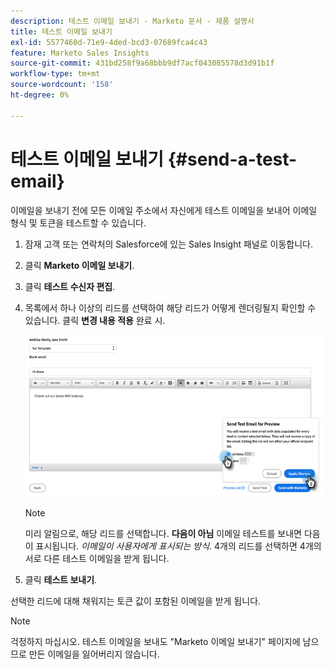 ```yaml
---
description: 테스트 이메일 보내기 - Marketo 문서 - 제품 설명서
title: 테스트 이메일 보내기
exl-id: 5577460d-71e9-4ded-bcd3-07689fca4c43
feature: Marketo Sales Insights
source-git-commit: 431bd258f9a68bbb9df7acf043085578d3d91b1f
workflow-type: tm+mt
source-wordcount: '158'
ht-degree: 0%

---
```


# 테스트 이메일 보내기 {#send-a-test-email}

이메일을 보내기 전에 모든 이메일 주소에서 자신에게 테스트 이메일을 보내어 이메일 형식 및 토큰을 테스트할 수 있습니다.

1. 잠재 고객 또는 연락처의 Salesforce에 있는 Sales Insight 패널로 이동합니다.

1. 클릭 **Marketo 이메일 보내기**.

1. 클릭 **테스트 수신자 편집**.

1. 목록에서 하나 이상의 리드를 선택하여 해당 리드가 어떻게 렌더링될지 확인할 수 있습니다. 클릭 **변경 내용 적용** 완료 시.

   ![](assets/send-a-test-email-1.png)

   >[!NOTE]
   >
   >미리 알림으로, 해당 리드를 선택합니다. **다음이 아님** 이메일 테스트를 보내면 다음이 표시됩니다. _이메일이 사용자에게 표시되는 방식_. 4개의 리드를 선택하면 4개의 서로 다른 테스트 이메일을 받게 됩니다.

1. 클릭 **테스트 보내기**.

선택한 리드에 대해 채워지는 토큰 값이 포함된 이메일을 받게 됩니다.

>[!NOTE]
>
>걱정하지 마십시오. 테스트 이메일을 보내도 &quot;Marketo 이메일 보내기&quot; 페이지에 남으므로 만든 이메일을 잃어버리지 않습니다.
